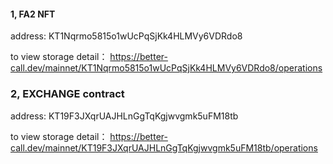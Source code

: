 ####  1, FA2 NFT 
 address: KT1Nqrmo5815o1wUcPqSjKk4HLMVy6VDRdo8
 
 to view storage detail：
https://better-call.dev/mainnet/KT1Nqrmo5815o1wUcPqSjKk4HLMVy6VDRdo8/operations

### 2,  EXCHANGE contract
address: KT19F3JXqrUAJHLnGgTqKgjwvgmk5uFM18tb

to view storage detail：
https://better-call.dev/mainnet/KT19F3JXqrUAJHLnGgTqKgjwvgmk5uFM18tb/operations
 
